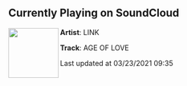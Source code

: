 ## Currently Playing on SoundCloud

[<img align="left" width="100" src="https://i1.sndcdn.com/artworks-fztmJfUf8LA5hLAe-UdyV5A-t500x500.jpg">](https://soundcloud.com/letslinkmusic/age-of-love)

**Artist**: LINK 

**Track**: AGE OF LOVE

Last updated at 03/23/2021 09:35
